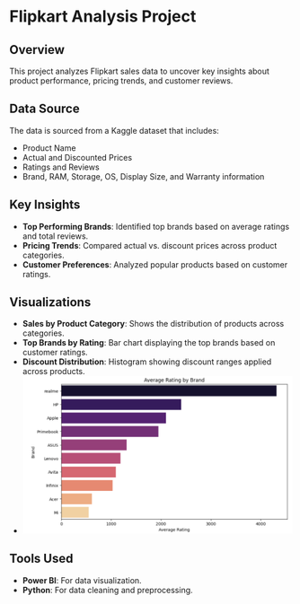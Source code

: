 # Flipkart Analysis Project

## Overview
This project analyzes Flipkart sales data to uncover key insights about product performance, pricing trends, and customer reviews.

## Data Source
The data is sourced from a Kaggle dataset that includes:
- Product Name
- Actual and Discounted Prices
- Ratings and Reviews
- Brand, RAM, Storage, OS, Display Size, and Warranty information

## Key Insights
- **Top Performing Brands**: Identified top brands based on average ratings and total reviews.
- **Pricing Trends**: Compared actual vs. discount prices across product categories.
- **Customer Preferences**: Analyzed popular products based on customer ratings.

## Visualizations
- **Sales by Product Category**: Shows the distribution of products across categories.
- **Top Brands by Rating**: Bar chart displaying the top brands based on customer ratings.
- **Discount Distribution**: Histogram showing discount ranges applied across products.
- ![Average rating by brands](https://github.com/krohit134/Data-Analysis-Projects/blob/main/flipkart_analysis/Average%20rating%20by%20brands.png)


## Tools Used
- **Power BI**: For data visualization.
- **Python**: For data cleaning and preprocessing.

